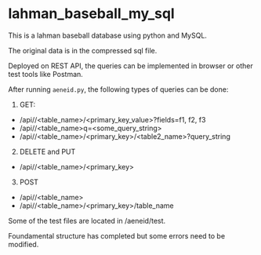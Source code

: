 # lahman_baseball_my_sql

This is a lahman baseball database using python and MySQL.

The original data is in the compressed sql file.

Deployed on REST API, the queries can be implemented in browser or other test tools like Postman.

After running ```aeneid.py```, the following types of queries can be done:

1. GET:
  - /api\/<dbname>/<table_name>/<primary_key_value>?fields=f1, f2, f3
  - /api\/<dbname>/<table_name>q=<some_query_string>
  - /api\/<dbname>/<table_name>/<primary_key>/<table2_name>?query_string
2. DELETE and PUT
  - /api/<dbname>/<table_name>/<primary_key>
3. POST
  - /api/<dbname>/<table_name>
  - /api/<dbname>/<table_name>/<primary_key>/table_name
  
Some of the test files are located in /aeneid/test.

Foundamental structure has completed but some errors need to be modified.
